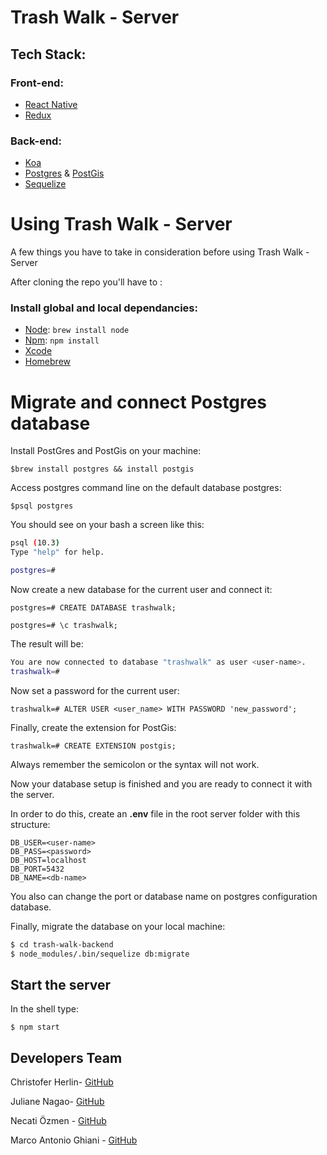 # Trash Walk - Server

## Tech Stack:

### Front-end:

- [React Native](https://facebook.github.io/react-native/)
- [Redux](https://redux.js.org/)

### Back-end: 

- [Koa](https://koajs.com/)
- [Postgres](https://www.postgresql.org/) & [PostGis](https://postgis.net/)
- [Sequelize](http://docs.sequelizejs.com/)

# Using Trash Walk - Server

A few things you have to take in consideration before using Trash Walk - Server

After cloning the repo you'll have to :

### Install global and local dependancies:

* [Node](https://nodejs.org/en/): `brew install node`
* [Npm](https://www.npmjs.com/): `npm install`
* [Xcode](https://developer.apple.com/xcode/)
* [Homebrew](https://brew.sh/)

# Migrate and connect Postgres database

Install PostGres and PostGis on your machine:

`$brew install postgres && install postgis`

Access postgres command line on the default database postgres:

`$psql postgres`

You should see on your bash a screen like this:

```bash
psql (10.3)
Type "help" for help.

postgres=#
```

Now create a new database for the current user and connect it:

`postgres=# CREATE DATABASE trashwalk;`

`postgres=# \c trashwalk;`

The result will be:

```bash
You are now connected to database "trashwalk" as user <user-name>.
trashwalk=#
```

Now set a password for the current user:

```
trashwalk=# ALTER USER <user_name> WITH PASSWORD 'new_password';
```

Finally, create the extension for PostGis:

`trashwalk=# CREATE EXTENSION postgis;`

Always remember the semicolon or the syntax will not work.

Now your database setup is finished and you are ready to connect it with the server. 

In order to do this, create an **.env** file in the root server folder with this structure:

```plain
DB_USER=<user-name>
DB_PASS=<password>
DB_HOST=localhost
DB_PORT=5432
DB_NAME=<db-name>
```

You also can change the port or database name on postgres configuration database.

Finally, migrate the database on your local machine:

```bash 
$ cd trash-walk-backend
$ node_modules/.bin/sequelize db:migrate
```

## Start the server

In the shell type:

`$ npm start`

## Developers Team

Christofer Herlin- [GitHub](https://github.com/cherlin)

Juliane Nagao- [GitHub](https://github.com/junagao)

Necati Özmen - [GitHub](https://github.com/necatiozmen)

Marco Antonio Ghiani - [GitHub](https://github.com/marcoantonioghiani01)